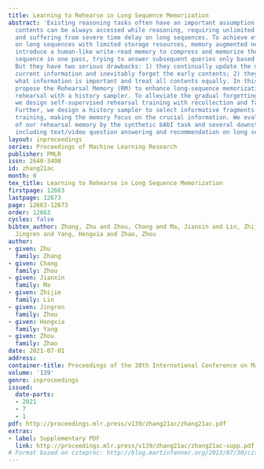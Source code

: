 ```yaml
---
title: Learning to Rehearse in Long Sequence Memorization
abstract: 'Existing reasoning tasks often have an important assumption that the input
  contents can be always accessed while reasoning, requiring unlimited storage resources
  and suffering from severe time delay on long sequences. To achieve efficient reasoning
  on long sequences with limited storage resources, memory augmented neural networks
  introduce a human-like write-read memory to compress and memorize the long input
  sequence in one pass, trying to answer subsequent queries only based on the memory.
  But they have two serious drawbacks: 1) they continually update the memory from
  current information and inevitably forget the early contents; 2) they do not distinguish
  what information is important and treat all contents equally. In this paper, we
  propose the Rehearsal Memory (RM) to enhance long-sequence memorization by self-supervised
  rehearsal with a history sampler. To alleviate the gradual forgetting of early information,
  we design self-supervised rehearsal training with recollection and familiarity tasks.
  Further, we design a history sampler to select informative fragments for rehearsal
  training, making the memory focus on the crucial information. We evaluate the performance
  of our rehearsal memory by the synthetic bAbI task and several downstream tasks,
  including text/video question answering and recommendation on long sequences.'
layout: inproceedings
series: Proceedings of Machine Learning Research
publisher: PMLR
issn: 2640-3498
id: zhang21ac
month: 0
tex_title: Learning to Rehearse in Long Sequence Memorization
firstpage: 12663
lastpage: 12673
page: 12663-12673
order: 12663
cycles: false
bibtex_author: Zhang, Zhu and Zhou, Chang and Ma, Jianxin and Lin, Zhijie and Zhou,
  Jingren and Yang, Hongxia and Zhao, Zhou
author:
- given: Zhu
  family: Zhang
- given: Chang
  family: Zhou
- given: Jianxin
  family: Ma
- given: Zhijie
  family: Lin
- given: Jingren
  family: Zhou
- given: Hongxia
  family: Yang
- given: Zhou
  family: Zhao
date: 2021-07-01
address:
container-title: Proceedings of the 38th International Conference on Machine Learning
volume: '139'
genre: inproceedings
issued:
  date-parts:
  - 2021
  - 7
  - 1
pdf: http://proceedings.mlr.press/v139/zhang21ac/zhang21ac.pdf
extras:
- label: Supplementary PDF
  link: http://proceedings.mlr.press/v139/zhang21ac/zhang21ac-supp.pdf
# Format based on citeproc: http://blog.martinfenner.org/2013/07/30/citeproc-yaml-for-bibliographies/
---
```

